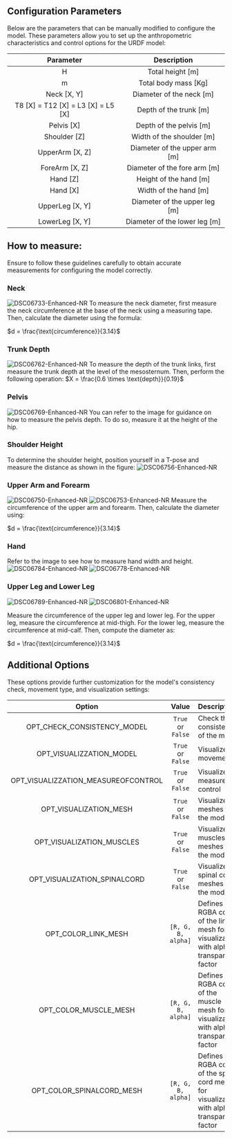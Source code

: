    
## Configuration Parameters

Below are the parameters that can be manually modified to configure the model. These parameters allow you to set up the anthropometric characteristics and control options for the URDF model:
<div align="center">
   
| Parameter        | Description                                                                                                                                 |  
|:----------------:|:-------------------------------------------------------------------------------------------------------------------------------------------:|
| H                | Total height [m]                                                                                             |
| m                | Total body mass [Kg]                                                                                         |
| Neck [X, Y]         | Diameter of the neck [m]                                                                                                                        |
| T8 [X] = T12 [X] =  L3 [X] =  L5 [X] | Depth of the trunk [m]                                                                                                                  |
| Pelvis [X]       | Depth of the pelvis [m]                                                                                                                      |
| Shoulder [Z]  | Width of the shoulder [m]                                                                                                                       |
| UpperArm [X, Z]  | Diameter of the upper arm [m]                                                                                                                   |
| ForeArm [X, Z]   | Diameter of the fore arm [m]                                                                                                                 |
| Hand [Z]         | Height of the hand [m]                                                                                                                          |
| Hand [X]         | Width of the hand [m]                                                                                                                         |
| UpperLeg [X, Y]  | Diameter of the upper leg [m]                                                                                                                 |
| LowerLeg  [X, Y] | Diameter of the lower leg [m]                                                                                                                 |

</div>


## How to measure:
Ensure to follow these guidelines carefully to obtain accurate measurements for configuring the model correctly.

### Neck 

![DSC06733-Enhanced-NR](https://github.com/user-attachments/assets/462c778c-62e2-423c-a258-e70337086599)
To measure the neck diameter, first measure the neck circumference at the base of the neck using a measuring tape. Then, calculate the diameter using the formula:

$d = \frac{\text{circumference}}{3.14}$

### Trunk Depth
![DSC06762-Enhanced-NR](https://github.com/user-attachments/assets/46ca71b0-409a-4279-a8f5-2e8e66544773)
To measure the depth of the trunk links, first measure the trunk depth at the level of the mesosternum. Then, perform the following operation:
$X = \frac{0.6 \times \text{depth}}{0.19}$

### Pelvis
![DSC06769-Enhanced-NR](https://github.com/user-attachments/assets/a9af5a2a-f6b5-4f4f-93b6-fa03a7ec48cc)
You can refer to the image for guidance on how to measure the pelvis depth. To do so, measure it at the height of the hip.

### Shoulder Height
To determine the shoulder height, position yourself in a T-pose and measure the distance as shown in the figure:
![DSC06756-Enhanced-NR](https://github.com/user-attachments/assets/c352de44-5d55-4d0b-9ce6-c49a2368474b)


### Upper Arm and Forearm 
![DSC06750-Enhanced-NR](https://github.com/user-attachments/assets/4502fff4-948d-4b0e-8547-cd14a8d4e6cd)
![DSC06753-Enhanced-NR](https://github.com/user-attachments/assets/175b7286-d4e3-44ad-b1a0-5e343a70213c)
Measure the circumference of the upper arm and forearm. Then, calculate the diameter using:

$d = \frac{\text{circumference}}{3.14}$

### Hand 
Refer to the image to see how to measure hand width and height.
![DSC06784-Enhanced-NR](https://github.com/user-attachments/assets/9f9dc0c3-941d-44cf-b2b7-41a428d54aa8)
![DSC06778-Enhanced-NR](https://github.com/user-attachments/assets/cfa03a50-a5d5-4a78-9136-43bdddaedb8d)


### Upper Leg and Lower Leg
![DSC06789-Enhanced-NR](https://github.com/user-attachments/assets/4bb6365b-5f1c-4c9a-be70-114835850823)
![DSC06801-Enhanced-NR](https://github.com/user-attachments/assets/eae2b492-dcbd-43c2-9ae4-0c7a64c47d70)

Measure the circumference of the upper leg and lower leg. For the upper leg, measure the circumference at mid-thigh. For the lower leg, measure the circumference at mid-calf. Then, compute the diameter as:

$d = \frac{\text{circumference}}{3.14}$



## Additional Options

These options provide further customization for the model's consistency check, movement type, and visualization settings:
<div align="center">
   
| Option                              | Value               | Description                                                  |
|:-----------------------------------:|:-------------------:|:-------------------------------------------------------------|
| OPT_CHECK_CONSISTENCY_MODEL         | `True` or `False`   | Check the consistency of the model                         |
| OPT_VISUALIZZATION_MODEL            | `True` or `False`   | Visualize the movement                                      |
| OPT_VISUALIZZATION_MEASUREOFCONTROL | `True` or `False`   | Visualize the measure of control                           |
| OPT_VISUALIZATION_MESH | `True` or `False`   | Visualize the meshes of the model                           |
| OPT_VISUALIZATION_MUSCLES | `True` or `False`   | Visualize the muscles meshes of the model                           |
| OPT_VISUALIZATION_SPINALCORD | `True` or `False`   | Visualize the spinal cord meshes of the model                           |
| OPT_COLOR_LINK_MESH                 | `[R, G, B, alpha]`  | Defines the RGBA color of the link mesh for visualization, with alpha transparency factor   |
| OPT_COLOR_MUSCLE_MESH               | `[R, G, B, alpha]`  | Defines the RGBA color of the muscle mesh for visualization, with alpha transparency factor  |
| OPT_COLOR_SPINALCORD_MESH               | `[R, G, B, alpha]`  | Defines the RGBA color of the spinal cord mesh for visualization, with alpha transparency factor  |



</div>


